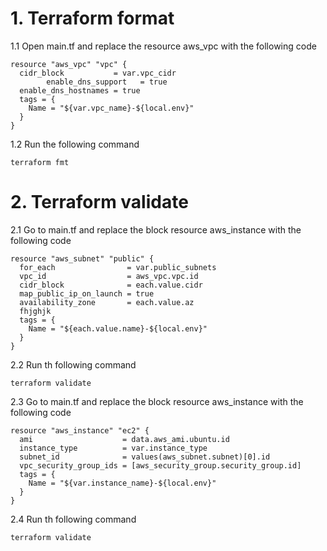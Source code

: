 # 1. Terraform format

1.1 Open main.tf and replace the resource aws_vpc with the following code
```
resource "aws_vpc" "vpc" {
  cidr_block           = var.vpc_cidr
        enable_dns_support   = true
  enable_dns_hostnames = true
  tags = {
    Name = "${var.vpc_name}-${local.env}"
  }
}
```

1.2 Run the following command
```
terraform fmt
```
# 2. Terraform validate
2.1 Go to main.tf and replace the block resource aws_instance with the following code
```
resource "aws_subnet" "public" {
  for_each                = var.public_subnets
  vpc_id                  = aws_vpc.vpc.id
  cidr_block              = each.value.cidr
  map_public_ip_on_launch = true
  availability_zone       = each.value.az
  fhjghjk
  tags = {
    Name = "${each.value.name}-${local.env}"
  }
}

```

2.2 Run th following command
```
terraform validate
```

2.3 Go to main.tf and replace the block resource aws_instance with the following code
```
resource "aws_instance" "ec2" {
  ami                    = data.aws_ami.ubuntu.id
  instance_type          = var.instance_type
  subnet_id              = values(aws_subnet.subnet)[0].id
  vpc_security_group_ids = [aws_security_group.security_group.id]
  tags = {
    Name = "${var.instance_name}-${local.env}"
  }
}
```

2.4 Run th following command
```
terraform validate
```
